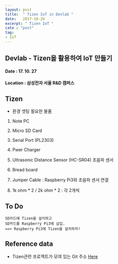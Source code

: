 ```yaml
---
layout: post
title:  " Tizen IoT in Devlab "
date:   2017-10-26
excerpt: " Tizen IoT "
cate : "post"
tag:
- IoT
---
```



## Devlab - Tizen을 활용하여 IoT 만들기

#### Date : 17. 10. 27

#### Location : 삼성전자 서울 R&D 캠퍼스


## Tizen

* 환경 셋팅 필요한 물품

1. Note PC

2. Micro SD Card

3. Serial Port (PL2303)

4. Pwer Charger

5. Ultrasonic Distance Sensor (HC-SR04) 초음파 센서

6. Bread board

7. Jumper Cable : Raspberry Pi3와 초음파 센서 연결

8. 1k ohm * 2 / 2k ohm * 2 : 각 2개씩


## To Do

```
SD카드에 Tizen을 설치하고
SD카드를 Raspberry Pi3에 삽입.
==> Raspberry Pi3에 Tizen을 설치하자!
```

## Reference data

* Tizen관련 프로젝트가 모여 있는 Git 주소 [Here](https://git.tizen.org/cgit/)






